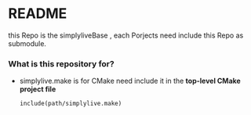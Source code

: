 # README #

this Repo is the simplyliveBase , each Porjects need  include this Repo  as  submodule.

### What is this repository for? ###

* simplylive.make   is  for CMake  need  include  it  in the **top-level CMake project file**

    ``` 
    include(path/simplylive.make)
    ```

